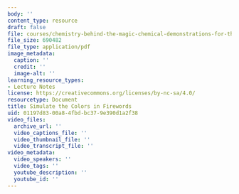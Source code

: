 ```yaml
---
body: ''
content_type: resource
draft: false
file: courses/chemistry-behind-the-magic-chemical-demonstrations-for-the-classroom/fire.pdf
file_size: 690482
file_type: application/pdf
image_metadata:
  caption: ''
  credit: ''
  image-alt: ''
learning_resource_types:
- Lecture Notes
license: https://creativecommons.org/licenses/by-nc-sa/4.0/
resourcetype: Document
title: Simulate the Colors in Firewords
uid: 01197d83-00a8-4fbd-bc37-9e390d1a2f38
video_files:
  archive_url: ''
  video_captions_file: ''
  video_thumbnail_file: ''
  video_transcript_file: ''
video_metadata:
  video_speakers: ''
  video_tags: ''
  youtube_description: ''
  youtube_id: ''
---
```

